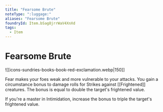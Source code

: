 ```yaml
---
title: "Fearsome Brute"
noteType: ":luggage:"
aliases: "Fearsome Brute"
foundryId: Item.bSag8jrrWaV4XnXd
tags:
  - Item
---
```


# Fearsome Brute
![[icons-sundries-books-book-red-exclamation.webp|150]]

Fear makes your foes weak and more vulnerable to your attacks. You gain a circumstance bonus to damage rolls for Strikes against [[Frightened]] creatures. The bonus is equal to double the target's frightened value.

If you're a master in Intimidation, increase the bonus to triple the target's frightened value.
